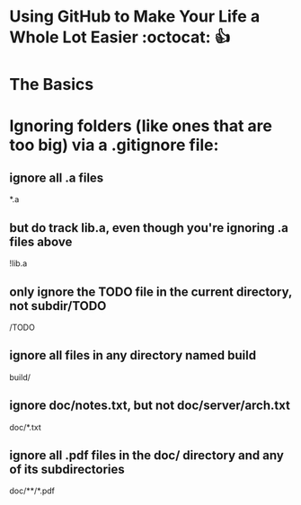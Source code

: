 # Using GitHub to Make Your Life a Whole Lot Easier :octocat: :+1:




# The Basics




# Ignoring folders (like ones that are too big) via a .gitignore file:

## ignore all .a files
*.a

## but do track lib.a, even though you're ignoring .a files above
!lib.a

## only ignore the TODO file in the current directory, not subdir/TODO
/TODO

## ignore all files in any directory named build
build/

## ignore doc/notes.txt, but not doc/server/arch.txt
doc/*.txt

## ignore all .pdf files in the doc/ directory and any of its subdirectories
doc/**/*.pdf
